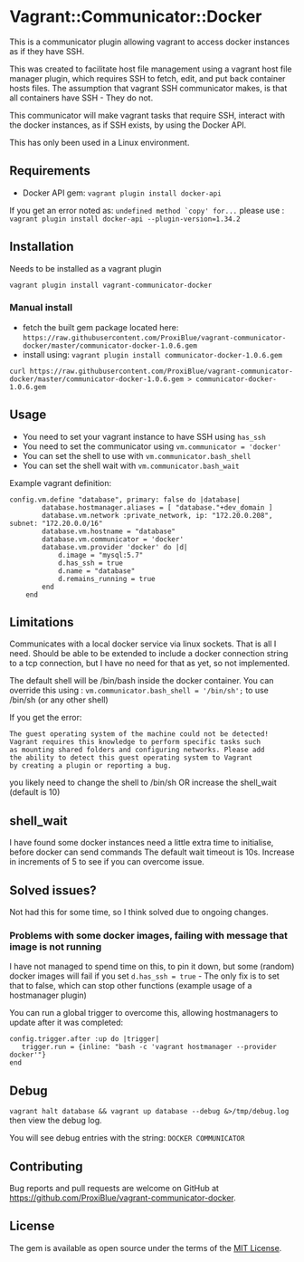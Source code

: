 # Vagrant::Communicator::Docker

This is a communicator plugin allowing vagrant to access docker instances as if they have SSH.

This was created to facilitate host file management using a vagrant host file manager plugin, which requires SSH to fetch, 
edit, and put back container hosts files. The assumption that vagrant SSH communicator makes, is that all containers
have SSH - They do not.

This communicator will make vagrant tasks that require SSH, interact with the docker instances, as if SSH exists, by 
using the Docker API.

This has only been used in a Linux environment.

## Requirements

* Docker API gem: ```vagrant plugin install docker-api```

If you get an error noted as: ```undefined method `copy' for...``` please use : ```vagrant plugin install docker-api --plugin-version=1.34.2```

## Installation

Needs to be installed as a vagrant plugin

```
vagrant plugin install vagrant-communicator-docker
```

### Manual install

* fetch the built gem package located here: ```https://raw.githubusercontent.com/ProxiBlue/vagrant-communicator-docker/master/communicator-docker-1.0.6.gem```
* install using: ```vagrant plugin install communicator-docker-1.0.6.gem```

```
curl https://raw.githubusercontent.com/ProxiBlue/vagrant-communicator-docker/master/communicator-docker-1.0.6.gem > communicator-docker-1.0.6.gem
```

## Usage

* You need to set your vagrant instance to have SSH using ```has_ssh```
* You need to set the communicator using ```vm.communicator = 'docker'```
* You can set the shell to use with ```vm.communicator.bash_shell```
* You can set the shell wait with ```vm.communicator.bash_wait```

Example vagrant definition:

```
config.vm.define "database", primary: false do |database|
        database.hostmanager.aliases = [ "database."+dev_domain ]
        database.vm.network :private_network, ip: "172.20.0.208", subnet: "172.20.0.0/16"
        database.vm.hostname = "database"
        database.vm.communicator = 'docker'
        database.vm.provider 'docker' do |d|
            d.image = "mysql:5.7"
            d.has_ssh = true
            d.name = "database"
            d.remains_running = true
        end
    end
```

## Limitations

Communicates with a local docker service via linux sockets. That is all I need.
Should be able to be extended to include a docker connection string to a tcp connection, but I have no need for that as yet, so not implemented.

The default shell will be /bin/bash inside the docker container. You can override this using : ```vm.communicator.bash_shell = '/bin/sh';``` to use /bin/sh (or any other shell)

If you get the error:

```
The guest operating system of the machine could not be detected!
Vagrant requires this knowledge to perform specific tasks such
as mounting shared folders and configuring networks. Please add
the ability to detect this guest operating system to Vagrant
by creating a plugin or reporting a bug.

```

you likely need to change the shell to /bin/sh OR increase the shell_wait (default is 10)

## shell_wait

I have found some docker instances need a little extra time to initialise, before docker can send commands
The default wait timeout is 10s. Increase in increments of 5 to see if you can overcome issue.

## Solved issues?

Not had this for some time, so I think solved due to ongoing changes.

### Problems with some docker images, failing with message that image is not running

I have not managed to spend time on this, to pin it down, but some (random) docker images will fail if you set ```d.has_ssh = true``` - The only fix is to set that to false, which can stop other functions (example usage of a hostmanager plugin)

You can run a global trigger to overcome this, allowing hostmanagers to update after it was completed:

```
config.trigger.after :up do |trigger|
   trigger.run = {inline: "bash -c 'vagrant hostmanager --provider docker'"}
end
```

## Debug

```vagrant halt database && vagrant up database --debug &>/tmp/debug.log``` then view the debug log.

You will see debug entries with the string: ```DOCKER COMMUNICATOR``` 

## Contributing

Bug reports and pull requests are welcome on GitHub at https://github.com/ProxiBlue/vagrant-communicator-docker.

## License

The gem is available as open source under the terms of the [MIT License](https://opensource.org/licenses/MIT).
